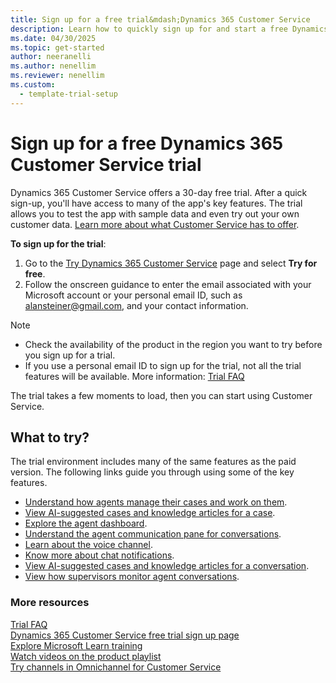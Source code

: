 ```yaml
---
title: Sign up for a free trial&mdash;Dynamics 365 Customer Service
description: Learn how to quickly sign up for and start a free Dynamics 365 Customer Service trial. Explore the app with tours and videos, and find other learning resources.
ms.date: 04/30/2025
ms.topic: get-started
author: neeranelli
ms.author: nenellim
ms.reviewer: nenellim
ms.custom: 
  - template-trial-setup
---
```


# Sign up for a free Dynamics 365 Customer Service trial

Dynamics 365 Customer Service offers a 30-day free trial. After a quick sign-up, you'll have access to many of the app's key features. The trial allows you to test the app with sample data and even try out your own customer data. [Learn more about what Customer Service has to offer](overview.md).

**To sign up for the trial**:

1. Go to the [Try Dynamics 365 Customer Service](https://dynamics.microsoft.com/customer-service/overview/) page and select **Try for free**.
1. Follow the onscreen guidance to enter the email associated with your Microsoft account or your personal email ID, such as alansteiner@gmail.com, and your contact information.

> [!NOTE]
> - Check the availability of the product in the region you want to try before you sign up for a trial.
> - If you use a personal email ID to sign up for the trial, not all the trial features will be available. More information: [Trial FAQ](trial-faq.md#personalemail)

The trial takes a few moments to load, then you can start using Customer Service.

## What to try?

The trial environment includes many of the same features as the paid version. The following links guide you through using some of the key features.

- [Understand how agents manage their cases and work on them](csw-overview.md).
- [View AI-suggested cases and knowledge articles for a case](../use/csw-view-ai-suggested-cases-knowledge-articles.md).
- [Explore the agent dashboard](../use/oc-agent-dashboard.md).
- [Understand the agent communication pane for conversations](../use/oc-conversation-control.md).
- [Learn about the voice channel](../administer/voice-channel.md).
- [Know more about chat notifications](../use/oc-notifications.md).
- [View AI-suggested cases and knowledge articles for a conversation](../use/oc-view-ai-suggested-cases-articles.md).
- [View how supervisors monitor agent conversations](../use/ongoing-conversations-dashboard.md).

### More resources

[Trial FAQ](trial-faq.md)  
[Dynamics 365 Customer Service free trial sign up page](https://dynamics.microsoft.com/customer-service/customer-service-software/free-trial)  
[Explore Microsoft Learn training](/training/browse/?filter-products=dynamics-customer-service)  
[Watch videos on the product playlist](https://learn-video.azurefd.net/vod/player?id=7d4b2cb4-65f6-4b15-9738-545ac06e2476)  
[Try channels in Omnichannel for Customer Service](try-channels.md)  
